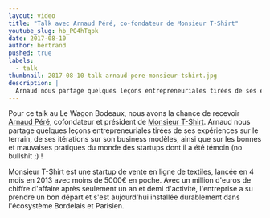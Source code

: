 ```yaml
---
layout: video
title: "Talk avec Arnaud Péré, co-fondateur de Monsieur T-Shirt"
youtube_slug: hb_PO4hTqpk
date: 2017-08-10
author: bertrand
pushed: true
labels:
  - talk
thumbnail: 2017-08-10-talk-arnaud-pere-monsieur-tshirt.jpg
description: |
  Arnaud nous partage quelques leçons entrepreneuriales tirées de ses expériences sur le terrain, ainsi qu'une poignée de bonnes et mauvaises pratiques du monde des startups dont il a été témoin ! #nobullshit
---
```


Pour ce talk au Le Wagon Bodeaux, nous avons la chance de recevoir [Arnaud Péré](https://www.linkedin.com/in/arnaudp/?ppe=1), cofondateur et président de [Monsieur T-Shirt](https://www.monsieurtshirt.com/). Arnaud nous partage quelques leçons entrepreneuriales tirées de ses expériences sur le terrain, de ses itérations sur son business modèles, ainsi que sur les bonnes et mauvaises pratiques du monde des startups dont il a été témoin (no bullshit ;) !

Monsieur T-Shirt est une startup de vente en ligne de textiles, lancée en 4 mois en 2013 avec moins de 5000€ en poche. Avec un million d'euros de chiffre d'affaire après seulement un an et demi d'activité, l'entreprise a su prendre un bon départ et s'est aujourd'hui installée durablement dans l'écosystème Bordelais et Parisien.